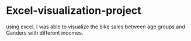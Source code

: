 # Excel-visualization-project
using excel, I was able to visualize the bike sales between age groups and Ganders with different incomes.
